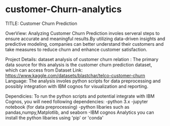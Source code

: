 # customer-Churn-analytics
TITLE: Customer Churn Prediction

OverView: 
Analyzing Customer Churn Prediction involes serveral steps to ensure accurate and  meaningful results.By utilizing data-driven insights and predictive modeling, companies can better understand their customers and take measures to reduce churn and enhance customer satisfaction.

Project Details:
dataset analysis  of customer churn relation : The primary data source for this analysis is the customer churn prediction dataset, which can access from Dataset Link: https://www.kaggle.com/datasets/blastchar/telco-customer-churn
Language: The analysis involes python scripts for data preprocessing and possibly integration with IBM cognos for visualization and reporting.

Dependicies:
 To run the python scripts and potential integrate with IBM Cognos, you will need following dependencies:
 -python 3.x
 -jupyter notebook (for data preprocessing)
 -python libaries such as pandas,numpy,Matplotlib, and seaborn 
 -IBM cognos Analytics
  you can install the python libaries using 'pip' or 'conda'
 
